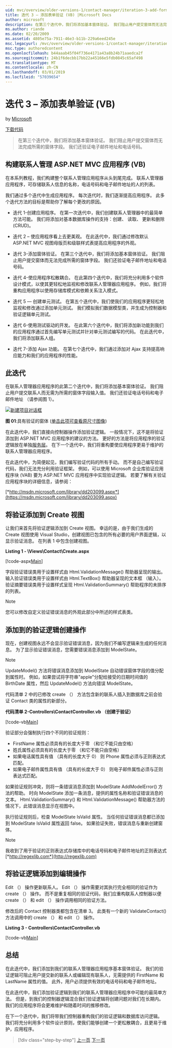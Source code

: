 ```yaml
---
uid: mvc/overview/older-versions-1/contact-manager/iteration-3-add-form-validation-vb
title: 迭代 3 – 添加表单验证 (VB) |Microsoft Docs
author: microsoft
description: 在第三个迭代中，我们将添加基本窗体验证。 我们阻止用户提交窗体而无法完成所需的窗体字段。 我们还验证 emai...
ms.author: riande
ms.date: 02/20/2009
ms.assetid: 4805e75a-7911-46e3-b11b-229a6eed245e
msc.legacyurl: /mvc/overview/older-versions-1/contact-manager/iteration-3-add-form-validation-vb
msc.type: authoredcontent
ms.openlocfilehash: b44aaab45f04f736e4171a43a8b24b71aaedca2f
ms.sourcegitcommit: 24b1f6decbb17bb22a45166e5fdb0845c65af498
ms.translationtype: MT
ms.contentlocale: zh-CN
ms.lasthandoff: 03/01/2019
ms.locfileid: "57039654"
---
```

<a name="iteration-3--add-form-validation-vb"></a>迭代 3 – 添加表单验证 (VB)
====================
by [Microsoft](https://github.com/microsoft)

[下载代码](iteration-3-add-form-validation-vb/_static/contactmanager_3_vb1.zip)

> 在第三个迭代中，我们将添加基本窗体验证。 我们阻止用户提交窗体而无法完成所需的窗体字段。 我们还验证电子邮件地址和电话号码。


## <a name="building-a-contact-management-aspnet-mvc-application-vb"></a>构建联系人管理 ASP.NET MVC 应用程序 (VB)
  

在本系列教程，我们构建整个联系人管理应用程序从头到尾完成。 联系人管理器应用程序，可存储联系人信息的名称，电话号码和电子邮件地址的人的列表。

我们通过多个迭代中生成应用程序。 每次迭代时，我们逐渐提高应用程序。 此多个迭代方法的目标是帮助你了解每个更改的原因。

- 迭代 1-创建应用程序。 在第一次迭代中，我们创建联系人管理器中的最简单方法可能。 我们将添加对基本数据库操作的支持：创建、 读取、 更新和删除 (CRUD)。

- 迭代 2 – 使应用程序看上去更美观。 在此迭代中，我们通过修改默认 ASP.NET MVC 视图母版页和级联样式表提高应用程序的外观。

- 迭代 3-添加窗体验证。 在第三个迭代中，我们将添加基本窗体验证。 我们阻止用户提交窗体而无法完成所需的窗体字段。 我们还验证电子邮件地址和电话号码。

- 迭代 4-使应用程序松散耦合。 在此第四个迭代中，我们将充分利用多个软件设计模式，以使其更轻松地监视和修改联系人管理器应用程序。 例如，我们将重构应用程序以使用存储库模式和依赖关系注入模式。

- 迭代 5 — 创建单元测试。 在第五个迭代中，我们使我们的应用程序更轻松地监视和修改通过添加单元测试。 我们模拟我们数据模型类，并生成为控制器和验证逻辑单元测试。

- 迭代 6-使用测试驱动的开发。 在此第六个迭代中，我们将添加新功能到我们的应用程序通过首先编写单元测试并针对单元测试编写的代码。 在此迭代中，我们将添加联系人组。

- 迭代 7-添加 Ajax 功能。 在第七个迭代中，我们通过添加对 Ajax 支持提高响应能力和我们的应用程序的性能。


## <a name="this-iteration"></a>此迭代

在联系人管理器应用程序的此第二个迭代中，我们将添加基本窗体验证。 我们阻止用户提交联系人而无需为所需的窗体字段输入值。 我们还验证电话号码和电子邮件地址 （请参阅图 1）。


[![新建项目对话框](iteration-3-add-form-validation-vb/_static/image1.jpg)](iteration-3-add-form-validation-vb/_static/image1.png)

**图 01**:具有验证的窗体 ([单击此项可查看原尺寸图像](iteration-3-add-form-validation-vb/_static/image2.png))


在此迭代中，我们直接向控制器操作添加验证逻辑。 一般情况下，这不是将验证添加到 ASP.NET MVC 应用程序的建议的方法。 更好的方法是将应用程序的验证逻辑放在单独[服务层](http://martinfowler.com/eaaCatalog/serviceLayer.html)。 在下一个迭代中，我们将重构要使应用程序更易于维护的联系人管理器应用程序。

在此迭代中，为简便起见，我们编写验证代码的所有手动。 而不是自己编写验证代码，我们无法充分利用验证框架。 例如，可以使用 Microsoft 企业库验证应用程序块 (VAB) 要为 ASP.NET MVC 应用程序中实现验证逻辑。 若要了解有关验证应用程序块的详细信息，请参阅：

[*http://msdn.microsoft.com/library/dd203099.aspx*](https://msdn.microsoft.com/library/dd203099.aspx)

## <a name="adding-validation-to-the-create-view"></a>将验证添加到 Create 视图

让我们来首先将验证逻辑添加到 Create 视图。 幸运的是，由于我们生成的 Create 视图使用 Visual Studio，创建视图已包含的所有必要的用户界面逻辑，以显示验证消息。 在列表 1 中包含创建视图。

**Listing 1 - \Views\Contact\Create.aspx**

[!code-aspx[Main](iteration-3-add-form-validation-vb/samples/sample1.aspx)]

字段验证错误类用于设置样式由 Html.ValidationMessage() 帮助器呈现的输出。 输入验证错误类用于设置样式由 Html.TextBox() 帮助器呈现的文本框 （输入）。 验证摘要错误类用于设置样式呈现 Html.ValidationSummary() 帮助程序的未排序的列表。

> [!NOTE] 
> 
> 您可以修改自定义验证错误消息的外观此部分中所述的样式表类。


## <a name="adding-validation-logic-to-the-create-action"></a>添加到的验证逻辑创建操作

现在，创建视图永远不会显示验证错误消息，因为我们不编写逻辑来生成的任何消息。 为了显示验证错误消息，您需要错误消息添加到 ModelState。

> [!NOTE] 
> 
> UpdateModel() 方法将错误消息添加到 ModelState 自动错误窗体字段的值分配到属性时。 例如，如果尝试将字符串"apple"分配给接受的日期时间值的 BirthDate 属性，然后 UpdateModel() 方法向错误 ModelState。


代码清单 2 中的已修改 create （） 方法包含新的联系人插入到数据库之前会验证 Contact 类的属性的新部分。

**代码清单 2-Controllers\ContactController.vb （创建于验证）**

[!code-vb[Main](iteration-3-add-form-validation-vb/samples/sample2.vb)]

验证部分会强制执行四个不同的验证规则：

- FirstName 属性必须具有的长度大于零 （和它不能只由空格）
- 姓氏属性必须具有的长度大于零 （和它不能只由空格）
- 如果电话属性具有值 （具有的长度大于 0） 则 Phone 属性必须与正则表达式匹配。
- 如果电子邮件属性具有值 （具有的长度大于 0） 则电子邮件属性必须与正则表达式匹配。

如果验证规则冲突，则将一条错误消息添加到 ModelState AddModelError() 方法的帮助。 时向 ModelState 添加一条消息，提供的属性名称和验证错误消息的文本。 Html.ValidationSummary() 和 Html.ValidationMessage() 帮助器方法的情况下，此错误消息显示在视图中。

执行验证规则后，检查 ModelState IsValid 属性。 当任何验证错误消息都已添加到 ModelState IsValid 属性返回 false。 如果验证失败，错误消息与重新创建窗体。

> [!NOTE] 
> 
> 我收到了用于验证的正则表达式存储库中的电话号码和电子邮件地址的正则表达式 [*http://regexlib.com*](http://regexlib.com)


## <a name="adding-validation-logic-to-the-edit-action"></a>将验证逻辑添加到编辑操作

Edit （） 操作更新联系人。 Edit （） 操作需要对其执行完全相同的验证作为 create （） 操作。 而不是重复相同的验证代码，我们应重构联系人控制器以便 create （） 和 edit （） 操作调用相同的验证方法。

修改后的 Contact 控制器类都包含在清单 3。 此类有一个新的 ValidateContact() 方法调用中的 create （） 和 edit （） 操作。

**Listing 3 - Controllers\ContactController.vb**

[!code-vb[Main](iteration-3-add-form-validation-vb/samples/sample3.vb)]

## <a name="summary"></a>总结

在此迭代中，我们添加到我们的联系人管理器应用程序基本窗体验证。 我们的验证逻辑可阻止用户提交新的联系人或编辑现有联系人，无需提供的 FirstName 和 LastName 属性的值。 此外，用户必须提供有效的电话号码和电子邮件地址。

在此迭代中，我们添加验证逻辑到我们的联系人管理器应用程序中可能的最简单方法。 但是，到我们的控制器逻辑混合我们验证逻辑将创建问题对我们在长期内。 我们的应用程序将会更难维护和随着时间的推移修改。

在下一个迭代中，我们将带我们控制器重构我们的验证逻辑和数据库访问逻辑。 我们将充分利用多个软件设计原则，使我们能够创建一个更松散耦合，且更易于维护，应用程序。

> [!div class="step-by-step"]
> [上一页](iteration-2-make-the-application-look-nice-vb.md)
> [下一页](iteration-4-make-the-application-loosely-coupled-vb.md)
